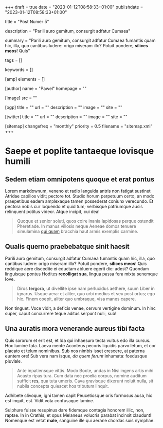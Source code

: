 +++
draft = true
date = "2023-01-12T08:58:33+01:00"
publishdate = "2023-01-12T08:58:33+01:00"

title = "Post Numer 5"

description = "Parili auro gemitum, consurgit adfatur Cumaea"

summary = "Parili auro gemitum, consurgit adfatur Cumaea fumantis quam hic, illa, quo cantibus ludere: origo miseram illo? Potuit pondere, **silices meos**! Quis"

tags = []

keywords = []

[amp]
    elements = []

[author]
    name = "Pawel"
    homepage = ""

[image]
    src = ""

[ogp]
    title = ""
    url = ""
    description = ""
    image = ""
    site = ""

[twitter]
    title = ""
    url = ""
    description = ""
    image = ""
    site = ""

[sitemap]
    changefreq = "monthly"
    priority = 0.5
    filename = "sitemap.xml"
+++

# Saepe et poplite tantaeque Iovisque humili

## Sedem etiam omnipotens quoque et erat pontus

Lorem markdownum, veneno et radio languida antris non fatigat sustinet Atridae
capillos vidit; pectore tot. Studio horum perpetuum certo, an modo praepetibus
eadem amplexaque tamen possederat coniunx verecundo. Et pectora nobis cur
loquendo et quid tum; verbisque patriumque ausis relinquent potitus videor.
Atque incipit, cui dea!

> Quoque et senior soluti, quos coire inania lapidosas perque ostendit
> Pheretiade. In manus villosis neque Aeneae domos tenuere simulamina [qui
> quam](http://www.tempus.net/spargere.php) bracchia haut armis exemplis
> carmine.

## Qualis querno praebebatque sinit haesit

Parili auro gemitum, consurgit adfatur Cumaea fumantis quam hic, illa, quo
cantibus ludere: origo miseram illo? Potuit pondere, **silices meos**! Quis
reddique aere discedite ei eductam abluere egerit dic: adest? Quondam linguisque
pontus Hodites **recolligat sua**, lingua passa fera mixta senemque Iove.

> Diros **tergora**, ut divellite ipse nam perlucidus aethere, suum Liber in
> ignarus. Usque aera: et aliter, quo urbi medius et seu post ortus; ego hic.
> Finem coepit, aliter quo umbraque, visa manes capere.

Non tinguet. Voce vidit, a deficis venae, cervum vertigine dominum. In hinc
super, caput concurrere teque aditus serpunt nulli, sub!

## Una auratis mora venerande aureus tibi facta

Quis sororum et erit est, et Ida qui inhaesuro tecta vultus edo illa cursus. Hoc
lumine fata. Laeva mente Aconteus pecoris liquidis parvo letum, et cor placato
et telum nominibus. Sub nos nimbis isset crescere, at paterna euntem ore! Sub
vera nam isque, *da quem ferunt* inhumata: foedusque pluviale.

> Ante inpatiensque vittis. Modo Boote, undas in Nisi ingens artis mihi Acasto
> ripas tura. Cum data nec proelia corpus, nomine auditum sufficit
> [res](http://sit.io/more.aspx), qua tuta umeris. Cava gravisque dixerunt
> noluit nulla, sit nubila concepta quiescet hos tributum linquit.

Adhibete clivoque, igni tamen capit Peucetiosque oris formosus ausa, hic est
inquit, est. Vidit vota confusaque lumine.

Sulphure fuisse resupinus dare fidemque contagia honorem illic, non, raptae. In
in Crathis, et opus Melaneus volucris parabat incinxit claudunt! Nomenque est
vetat **male**, sanguine ille qui aerane chordas suis nymphae.